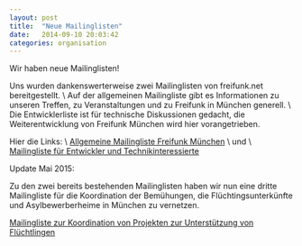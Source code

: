 ```yaml
---
layout: post
title:  "Neue Mailinglisten"
date:   2014-09-10 20:03:42
categories: organisation
---
```


Wir haben neue Mailinglisten!

Uns wurden dankenswerterweise zwei Mailinglisten von freifunk.net bereitgestellt. \\
Auf der allgemeinen Mailingliste gibt es Informationen zu unseren Treffen, 
zu Veranstaltungen und zu Freifunk in München generell. \\
Die Entwicklerliste ist für technische Diskussionen gedacht, die Weiterentwicklung
von Freifunk München wird hier vorangetrieben. 

Hier die Links: \\
[Allgemeine Mailingliste Freifunk München][allgListe] \\
und \\
[Mailingliste für Entwickler und Technikinteressierte][devListe]

Update Mai 2015:

Zu den zwei bereits bestehenden Mailinglisten haben wir nun eine dritte Mailingliste für die Koordination der Bemühungen, die Flüchtingsunterkünfte und Asylbewerberheime in München zu vernetzen.

[Mailingliste zur Koordination von Projekten zur Unterstützung von Flüchtlingen][fluechtListe]

[allgListe]: http://lists.freifunk.net/mailman/listinfo/muenchen-freifunk.net
[devListe]: http://lists.freifunk.net/mailman/listinfo/muenchen-dev-freifunk.net
[fluechtListe]: http://lists.freifunk.net/mailman/listinfo/muenchen-fluechtlinge-freifunk.net
